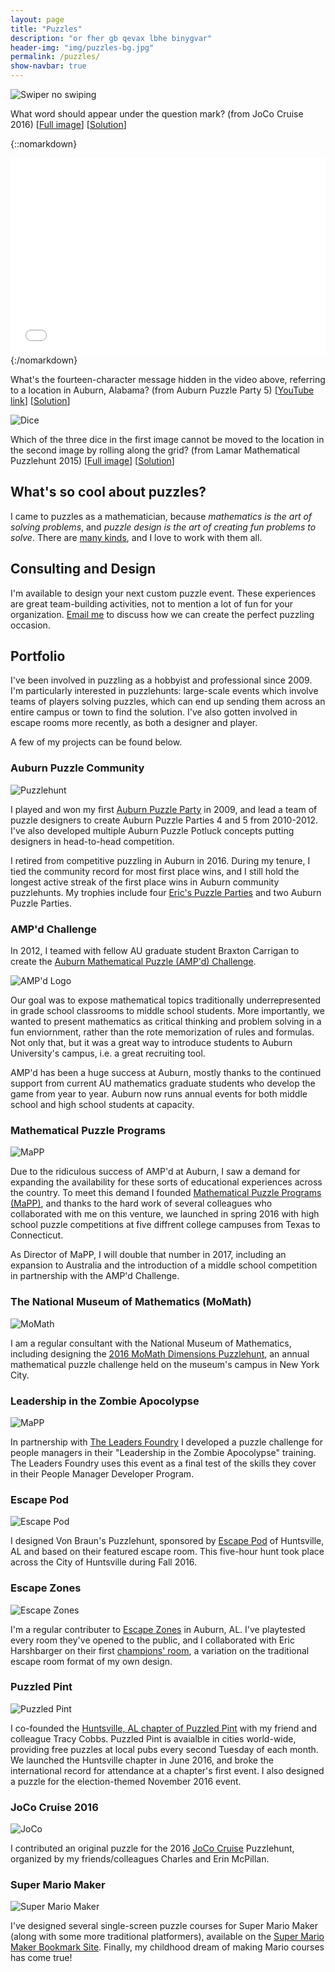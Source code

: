 ```yaml
---
layout: page
title: "Puzzles"
description: "or fher gb qevax lbhe binygvar"
header-img: "img/puzzles-bg.jpg"
permalink: /puzzles/
show-navbar: true
---
```


![Swiper no swiping](/img/swiper-no-swiping.jpg)

What word should appear under the question mark? (from JoCo Cruise 2016)
[[Full image](/img/swiper-no-swiping.jpg)]
[[Solution](https://github.com/StevenClontz/swiper-no-swiping/raw/master/puzzle-solution.pdf)]

{::nomarkdown}
<div class="youtube">
<iframe width="560" height="315" style="max-width:100%" src="//www.youtube.com/embed/KrL5WV7TxYI" frameborder="0" allowfullscreen></iframe>
</div>
{:/nomarkdown}

What's the fourteen-character message hidden in the video above, referring
to a location in Auburn, Alabama? (from Auburn Puzzle Party 5)
[[YouTube link](https://www.youtube.com/watch?v=KrL5WV7TxYI)]
[[Solution][wiki-link]]

[wiki-link]: http://auburnpuzzleparty.wikia.com/wiki/Puzzle_18_(APP5)_Solution

![Dice](/img/dice.png)

Which of the three dice in the first image cannot be moved to the location
in the second image by rolling along the grid?
(from Lamar Mathematical Puzzlehunt 2015)
[[Full image](/img/dice.png)]
[[Solution](http://math.stackexchange.com/a/1089984)]

## What's so cool about puzzles?

I came to puzzles as a mathematician,
because *mathematics is the art of solving problems*, and *puzzle design
is the art of creating fun problems to solve*.
There are [many kinds](/puzzles/types/), and I love to work with
them all.

## Consulting and Design

I'm available to design your next custom puzzle event. These experiences
are great team-building activities, not to mention a lot of fun for your
organization. [Email me](mailto:steven.clontz@gmail.com) to discuss
how we can create the perfect puzzling occasion.

## Portfolio

I've been involved in puzzling as a hobbyist and professional since 2009.
I'm particularly interested in puzzlehunts: large-scale events which involve
teams of players solving puzzles, which can end up sending them across an
entire campus or town to find the solution. I've also gotten involved
in escape rooms more recently, as both a designer and player.

A few of my projects can be found below.

### Auburn Puzzle Community

![Puzzlehunt](/img/puzzlehunt-2.jpg)

I played and won my first
[Auburn Puzzle Party](http://app.clontz.org) in 2009, and
lead a team of puzzle designers to create Auburn Puzzle Parties 4 and 5 from
2010-2012. I've also developed multiple Auburn Puzzle Potluck concepts putting
designers in head-to-head competition.

I retired from competitive puzzling in Auburn in 2016. During my tenure,
I tied the community record for most first place wins, and I still hold
the longest active streak of the first place wins in Auburn community puzzlehunts.
My trophies include four
[Eric's Puzzle Parties](http://www.ericharshbarger.org/epp/) and
two Auburn Puzzle Parties.

### AMP'd Challenge

In 2012, I teamed with fellow AU graduate student Braxton Carrigan
to create the
[Auburn Mathematical Puzzle (AMP'd) Challenge](http://www.auburn.edu/academic/cosam/departments/outreach/programs/AMPd/index.htm).

![AMP'd Logo](/img/ampd.jpg)

Our goal was to expose mathematical topics traditionally underrepresented
in grade school classrooms to middle school students. More
importantly, we wanted to present mathematics as critical thinking and
problem solving in a fun enviornment, rather than the rote memorization
of rules and formulas. Not only that, but it was a great
way to introduce students to Auburn University's campus, i.e. a great
recruiting tool.

AMP'd has been a huge success at Auburn, mostly thanks to the continued
support from current AU mathematics graduate students who
develop the game from year to year. Auburn now runs annual events for both
middle school and high school students at capacity.

### Mathematical Puzzle Programs

![MaPP](http://mappmath.org/img/logo/banner_color.svg)

Due to the ridiculous success of AMP'd at Auburn, I saw a demand
for expanding the availability for these sorts of educational experiences
across the country. To meet this demand I founded
[Mathematical Puzzle Programs (MaPP)](http://mappmath.org), and thanks
to the hard work of several colleagues who collaborated with me
on this venture, we launched in spring 2016 with high school puzzle
competitions at five diffrent college campuses
from Texas to Connecticut.

As Director of MaPP, I will double that number in 2017,
including an expansion to Australia and the introduction of a middle
school competition in partnership with the AMP'd Challenge.

### The National Museum of Mathematics (MoMath)

![MoMath](/img/momath.png)

I am a regular consultant with the National Museum of Mathematics,
including designing the
[2016 MoMath Dimensions Puzzlehunt](http://dimensions.momath.org),
an annual mathematical puzzle challenge held on the museum's campus
in New York City.

### Leadership in the Zombie Apocolypse

![MaPP](/img/zombies.png)

In partnership with [The Leaders Foundry](http://www.theleadersfoundry.com/)
I developed a puzzle challenge
for people managers in their "Leadership in the Zombie Apocolypse"
training. The Leaders Foundry uses this
event as a final test of the skills they cover in their People
Manager Developer Program.

### Escape Pod

![Escape Pod](/img/escape-pod.png)

I designed Von Braun's Puzzlehunt, sponsored by [Escape Pod][ep] of Huntsville, AL
and based on their featured escape room. This five-hour hunt
took place across the City of Huntsville during Fall 2016.

[ep]: http://escapepodgame.com

### Escape Zones

![Escape Zones](/img/escape-zones.png)

I'm a regular contributer to [Escape Zones][ez] in Auburn, AL. I've playtested
every room they've opened to the public, and I collaborated with Eric
Harshbarger on their first [champions' room](/puzzles/champions-room/),
a variation on the traditional escape room format of my own design.

[ez]: http://www.auburnescapezones.com/

### Puzzled Pint

![Puzzled Pint](/img/puzzled-pint.png)

I co-founded the [Huntsville, AL chapter of Puzzled Pint][pphsv] with
my friend and colleague Tracy Cobbs. Puzzled Pint is avaialble in cities
world-wide, providing free puzzles at local pubs every second Tuesday of
each month. We launched the Huntsville chapter in June 2016, and broke
the international record for attendance at a chapter's first event.
I also designed a puzzle for the election-themed November 2016 event.

[pphsv]: http://twitter.com/PuzzPintHSV

### JoCo Cruise 2016

![JoCo](/img/joco.svg)

I contributed an original puzzle for
the 2016 [JoCo Cruise](https://jococruise.com/) Puzzlehunt, organized by
my friends/colleagues Charles and Erin McPillan.

### Super Mario Maker

![Super Mario Maker](/img/super-mario-maker.jpg)

I've designed several single-screen puzzle courses for Super Mario Maker
(along with some more traditional platformers),
available on the [Super Mario Maker Bookmark Site][smm bookmark]. Finally,
my childhood dream of making Mario courses has come true!

[smm bookmark]: https://supermariomakerbookmark.nintendo.net/profile/StevenXC
